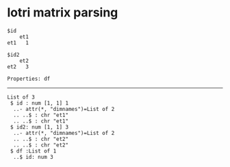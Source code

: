 # lotri matrix parsing

    $id
        et1
    et1   1
    
    $id2
        et2
    et2   3
    
    Properties: df 

---

    List of 3
     $ id : num [1, 1] 1
      ..- attr(*, "dimnames")=List of 2
      .. ..$ : chr "et1"
      .. ..$ : chr "et1"
     $ id2: num [1, 1] 3
      ..- attr(*, "dimnames")=List of 2
      .. ..$ : chr "et2"
      .. ..$ : chr "et2"
     $ df :List of 1
      ..$ id: num 3

